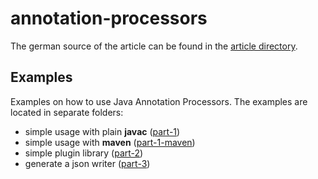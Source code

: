 # annotation-processors

The german source of the article can be found in the [article directory](https://github.com/cloudogu/annotation-processors/tree/master/article).

## Examples

Examples on how to use Java Annotation Processors. The examples are located in separate folders:

* simple usage with plain **javac** ([part-1](https://github.com/cloudogu/annotation-processors/tree/master/part-1))
* simple usage with **maven** ([part-1-maven](https://github.com/cloudogu/annotation-processors/tree/master/part-1-maven))
* simple plugin library ([part-2](https://github.com/cloudogu/annotation-processors/tree/master/part-2))
* generate a json writer ([part-3](https://github.com/cloudogu/annotation-processors/tree/master/part-3))
